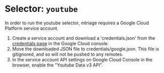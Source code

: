 # Selector: `youtube`

In order to run the youtube selector, mtriage requires a Google Cloud Platform service account.

1. Create a service account and download a 'credentials.json' from the [credentials page](https://console.cloud.google.com/apis/credentials) in the Google Cloud console.
2. Move the downloaded JSON file to credentials/google.json. This file is
   gitignored, and so will not be pushed to any remotes.
3. In the service account API settings on Google Cloud Console in the browser, enable the "Youtube Data v3 API".
